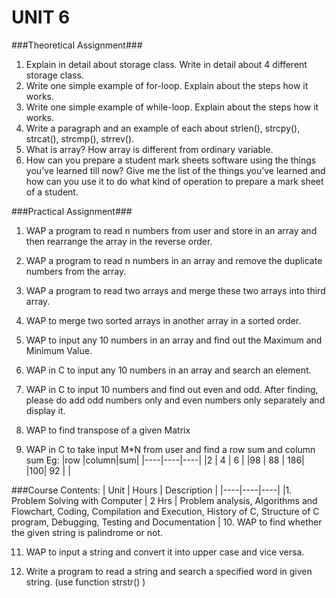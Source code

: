 UNIT 6
========================================================
###Theoretical Assignment###

1.	Explain in detail about storage class. Write in detail about 4 different storage class.
2.	Write one simple example of for-loop. Explain about the steps how it works.
3.	Write one simple example of while-loop. Explain about the steps how it works.
4.	Write a paragraph and an example of each about strlen(), strcpy(), strcat(), strcmp(), strrev().
5.	What is array? How array is different from ordinary variable.
6.	How can you prepare a student mark sheets software using the things you’ve learned till now? Give me the list of the things you’ve learned and how can you use it to do what kind of operation to prepare a mark sheet of a student.



###Practical Assignment###

1.	WAP a program to read n numbers from user and store in an array and then rearrange the array in the reverse order.
2.	WAP a program to read n numbers in an array and remove the duplicate numbers from the array.
3.	WAP a program to read two arrays and merge these two arrays into third array.
4.	WAP to merge two sorted arrays in another array in a sorted order.
5.	WAP to input any 10 numbers in an array and find out the Maximum and Minimum Value.
6.	WAP in C to input any 10 numbers in an array and search an element. 

7.	WAP in C to input 10 numbers and find out even and odd. After finding, please do add odd numbers only and even numbers only separately and display it.
8.	WAP to find transpose of a given Matrix
9.	WAP in C to take input M*N from user and find a row sum and column sum
Eg: 
|row |column|sum|
|----|----|----|
|2  |	4   | 6	|
|98 |	88  | 186|
|100|	92	|	|

###Course Contents:
| Unit   |  Hours  | Description   |
|----|----|----|
|1. Problem Solving with Computer |  2 Hrs  |   Problem analysis, Algorithms and Flowchart, Coding, Compilation and Execution, History of C, Structure of C program, Debugging, Testing and Documentation |
10.	WAP to find whether the given string is palindrome or not. 

11.	WAP to input a string and convert it into upper case and vice versa. 

12.	Write a program to read a string and search a specified word in given string. (use function strstr() ) 



